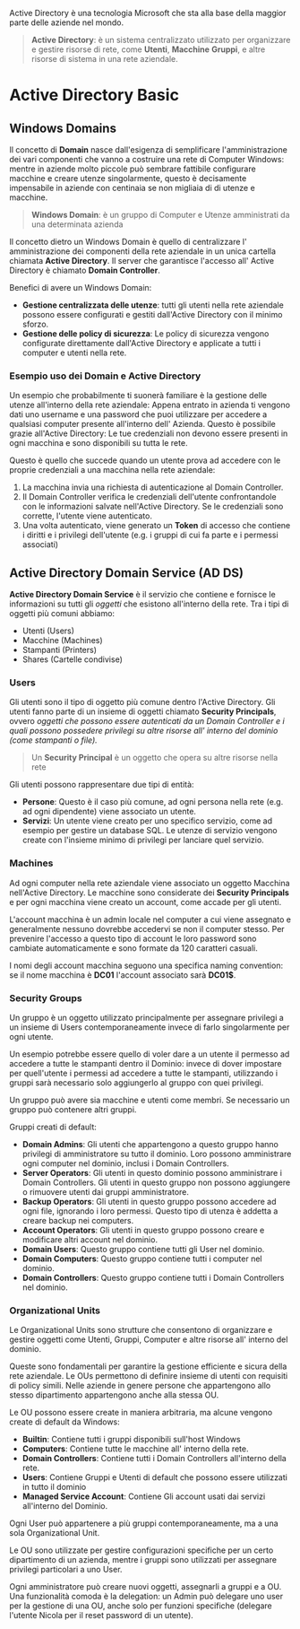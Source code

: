 Active Directory è una tecnologia Microsoft che sta alla base della maggior parte delle aziende nel mondo. 

> **Active Directory**: è un sistema centralizzato utilizzato per organizzare e gestire risorse di rete, come **Utenti**, **Macchine** **Gruppi**, e altre risorse di sistema in una rete aziendale. 

# Active Directory Basic
## Windows Domains
Il concetto di **Domain** nasce dall'esigenza di semplificare l'amministrazione dei vari componenti che vanno a costruire una rete di Computer Windows:
mentre in aziende molto piccole può sembrare fattibile configurare macchine  e creare utenze singolarmente, questo è decisamente impensabile in aziende con centinaia se non migliaia di di utenze e macchine.

> **Windows Domain**: è un gruppo di Computer e Utenze amministrati da una determinata azienda

Il concetto dietro un Windows Domain è quello di centralizzare l' amministrazione dei componenti della rete aziendale in un unica cartella chiamata **Active Directory**. 
Il server che garantisce l'accesso all' Active Directory è chiamato **Domain Controller**.

Benefici di avere un Windows Domain:
- **Gestione centralizzata delle utenze**: tutti gli utenti nella rete aziendale possono essere configurati e gestiti dall'Active Directory con il minimo sforzo.
- **Gestione delle policy di sicurezza**: Le policy di sicurezza vengono configurate direttamente dall'Active Directory e applicate a tutti i computer e utenti nella rete.
### Esempio uso dei Domain e Active Directory
Un esempio che probabilmente ti suonerà familiare è la gestione delle utenze all'interno della rete aziendale: Appena entrato in azienda ti vengono dati uno username e una password che puoi utilizzare per accedere a qualsiasi computer presente all'interno dell' Azienda. 
Questo è possibile grazie all'Active Directory: Le tue credenziali non devono essere presenti in ogni macchina e sono disponibili su tutta le rete. 

Questo è quello che succede quando un utente prova ad accedere con le proprie credenziali a una macchina nella rete aziendale:
1. La macchina invia una richiesta di autenticazione al Domain Controller.
2. Il Domain Controller verifica le credenziali dell'utente confrontandole con le informazioni salvate nell'Active Directory. Se le credenziali sono corrette, l'utente viene autenticato.
3. Una volta autenticato, viene generato un **Token** di accesso che contiene i diritti e i privilegi dell'utente (e.g. i gruppi di cui fa parte e i permessi associati)

## Active Directory Domain Service (AD DS)
**Active Directory Domain Service** è il servizio che contiene e fornisce le informazioni su tutti gli *oggetti* che esistono all'interno della rete. 
Tra i tipi di oggetti più comuni abbiamo:
- Utenti (Users)
- Macchine (Machines)
- Stampanti (Printers)
- Shares (Cartelle condivise)
### Users
Gli utenti sono il tipo di oggetto più comune dentro l'Active Directory. Gli utenti fanno parte di un insieme di oggetti chiamato **Security Principals**, ovvero *oggetti che possono essere autenticati da un Domain Controller e i quali possono possedere privilegi su altre risorse all' interno del dominio (come stampanti o file).*

> Un **Security Principal** è un oggetto che opera su altre risorse nella rete

Gli utenti possono rappresentare due tipi di entità:
- **Persone**: Questo è il caso più comune, ad ogni persona nella rete (e.g. ad ogni dipendente) viene associato un utente.
- **Servizi**: Un utente viene creato per uno specifico servizio, come ad esempio per gestire un database SQL. Le utenze di servizio vengono create con l'insieme minimo di privilegi per lanciare quel servizio.
### Machines
Ad ogni computer nella rete aziendale viene associato un oggetto Macchina nell'Active Directory. Le macchine sono considerate dei **Security Principals** e per ogni macchina viene creato un account, come accade per gli utenti.

L'account macchina è un admin locale nel computer a cui viene assegnato e generalmente nessuno dovrebbe accedervi se non il computer stesso. 
Per prevenire l'accesso a questo tipo di account le loro password sono cambiate automaticamente e sono formate da 120 caratteri casuali.

I nomi degli account macchina seguono una specifica naming convention: se il nome macchina è **DC01** l'account associato sarà **DC01$**.

### Security Groups

Un gruppo è un oggetto utilizzato principalmente per assegnare privilegi a un insieme di Users contemporaneamente invece di farlo singolarmente per ogni utente. 

Un esempio potrebbe essere quello di voler dare a un utente il permesso ad accedere a tutte le stampanti dentro il Dominio: invece di dover impostare per quell'utente i permessi ad accedere a tutte le stampanti, utilizzando i gruppi sarà necessario solo aggiungerlo al gruppo con quei privilegi.

Un gruppo può avere sia macchine e utenti come membri. Se necessario un gruppo può contenere altri gruppi.

Gruppi creati di default:
- **Domain Admins**: Gli utenti che appartengono a questo gruppo hanno privilegi di amministratore su tutto il dominio. Loro possono amministrare ogni computer nel dominio, inclusi i Domain Controllers.
- **Server Operators**: Gli utenti in questo dominio possono amministrare i Domain Controllers. Gli utenti in questo gruppo non possono aggiungere o rimuovere utenti dai gruppi amministratore.
- **Backup Operators**: Gli utenti in questo gruppo possono accedere ad ogni file, ignorando i loro permessi. Questo tipo di utenza è addetta a creare backup nei computers.
- **Account Operators**: Gli utenti in questo gruppo possono creare e modificare altri account nel dominio.
- **Domain Users**: Questo gruppo contiene tutti gli User nel dominio.
- **Domain Computers**: Questo gruppo contiene tutti i computer nel dominio.
- **Domain Controllers**: Questo gruppo contiene tutti i Domain Controllers nel dominio.

### Organizational Units
Le Organizational Units  sono strutture che consentono di organizzare e gestire oggetti come Utenti, Gruppi, Computer e altre risorse all' interno del dominio. 

Queste sono fondamentali per garantire la gestione efficiente e sicura della rete aziendale.
Le OUs permettono di definire insieme di utenti con requisiti di policy simili. Nelle aziende in genere persone che appartengono allo stesso dipartimento appartengono anche alla stessa OU.

Le OU possono essere create in maniera arbitraria, ma alcune vengono create di default da Windows:
- **Builtin**: Contiene tutti i gruppi disponibili sull'host Windows
- **Computers**: Contiene tutte le macchine all' interno della rete.
- **Domain Controllers**: Contiene tutti i Domain Controllers all'interno della rete. 
- **Users**: Contiene Gruppi e Utenti di default che possono essere utilizzati in tutto il dominio
-  **Managed Service Account**: Contiene Gli account usati dai servizi all'interno del Dominio.

Ogni User può appartenere a più gruppi contemporaneamente, ma a una sola Organizational Unit. 

Le OU sono utilizzate per gestire configurazioni specifiche per un certo dipartimento di un azienda, mentre i gruppi sono utilizzati per assegnare privilegi particolari a uno User.


Ogni amministratore può creare nuovi oggetti, assegnarli a gruppi e a OU. 
Una funzionalità comoda è la delegation: un Admin può delegare uno user per la gestione di una OU, anche solo per funzioni specifiche (delegare l'utente Nicola per il reset password di un utente).

